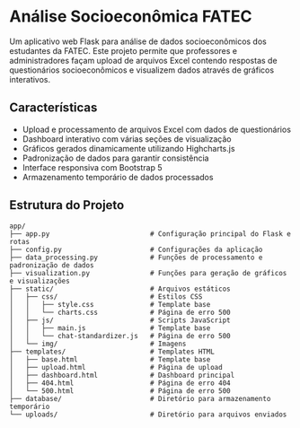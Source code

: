 # Análise Socioeconômica FATEC

Um aplicativo web Flask para análise de dados socioeconômicos dos estudantes da FATEC. Este projeto permite que professores e administradores façam upload de arquivos Excel contendo respostas de questionários socioeconômicos e visualizem dados através de gráficos interativos.

## Características

- Upload e processamento de arquivos Excel com dados de questionários
- Dashboard interativo com várias seções de visualização
- Gráficos gerados dinamicamente utilizando Highcharts.js
- Padronização de dados para garantir consistência
- Interface responsiva com Bootstrap 5
- Armazenamento temporário de dados processados

## Estrutura do Projeto

```
app/
├── app.py                         # Configuração principal do Flask e rotas
├── config.py                      # Configurações da aplicação
├── data_processing.py             # Funções de processamento e padronização de dados
├── visualization.py               # Funções para geração de gráficos e visualizações
├── static/                        # Arquivos estáticos
│   ├── css/                       # Estilos CSS
│   │   ├── style.css              # Template base
│   │   └── charts.css             # Página de erro 500
│   ├── js/                        # Scripts JavaScript
│   │   ├── main.js                # Template base
│   │   └── chat-standardizer.js   # Página de erro 500
│   └── img/                       # Imagens
├── templates/                     # Templates HTML
│   ├── base.html                  # Template base
│   ├── upload.html                # Página de upload
│   ├── dashboard.html             # Dashboard principal
│   ├── 404.html                   # Página de erro 404
│   └── 500.html                   # Página de erro 500
├── database/                      # Diretório para armazenamento temporário
└── uploads/                       # Diretório para arquivos enviados

```
